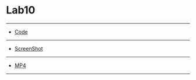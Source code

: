 # Lab10
------

- [ Code][1]
------
- [ ScreenShot][2]
------
- [ MP4][3]
------



  [1]: https://github.com/lone-dreamer/IMD1813003/blob/master/lab10/Code
  [2]: https://github.com/lone-dreamer/IMD1813003/blob/master/lab10/ScreenShot
  [3]: https://github.com/lone-dreamer/IMD1813003/blob/master/lab10/ScreenShot/lab10.mp4
 